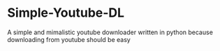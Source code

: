 # Simple-Youtube-DL
A simple and mimalistic youtube downloader written in python because downloading from youtube should be easy
